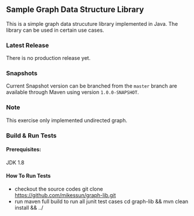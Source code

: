 ## Sample Graph Data Structure Library

This is a simple graph data strucuture library implemented in Java. The library can be used in certain use cases.

### Latest Release

There is no production release yet.

### Snapshots

Current Snapshot version can be branched from the `master` branch are available through Maven using version `1.0.0-SNAPSHOT`.

### Note

This exercise only implemented undirected graph.

### Build & Run Tests
#### Prerequisites:
 JDK 1.8
#### How To Run Tests
* checkout the source codes
    git clone https://github.com/mikessun/graph-lib.git
* run maven full build to run all junit test cases
    cd graph-lib && mvn clean install && ../
		
